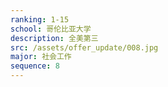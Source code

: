 ```yaml
---
ranking: 1-15
school: 哥伦比亚大学
description: 全美第三
src: /assets/offer_update/008.jpg
major: 社会工作
sequence: 8
---
```

